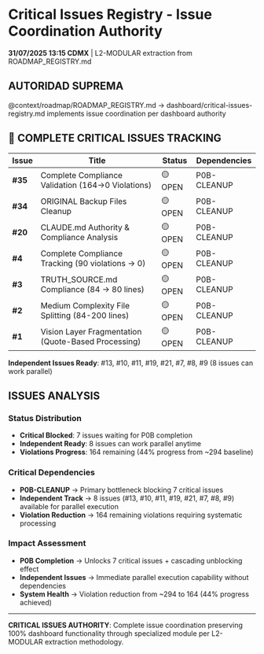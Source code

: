 # Critical Issues Registry - Issue Coordination Authority

**31/07/2025 13:15 CDMX** | L2-MODULAR extraction from ROADMAP_REGISTRY.md

## AUTORIDAD SUPREMA
@context/roadmap/ROADMAP_REGISTRY.md → dashboard/critical-issues-registry.md implements issue coordination per dashboard authority

## 🎫 COMPLETE CRITICAL ISSUES TRACKING

| Issue | Title | Status | Dependencies |
|-------|-------|--------|--------------|
| **#35** | Complete Compliance Validation (164→0 Violations) | 🟡 OPEN | P0B-CLEANUP |
| **#34** | ORIGINAL Backup Files Cleanup | 🟡 OPEN | P0B-CLEANUP |
| **#20** | CLAUDE.md Authority & Compliance Analysis | 🟡 OPEN | P0B-CLEANUP |
| **#4** | Complete Compliance Tracking (90 violations → 0) | 🟡 OPEN | P0B-CLEANUP |
| **#3** | TRUTH_SOURCE.md Compliance (84 → 80 lines) | 🟡 OPEN | P0B-CLEANUP |
| **#2** | Medium Complexity File Splitting (84-200 lines) | 🟡 OPEN | P0B-CLEANUP |
| **#1** | Vision Layer Fragmentation (Quote-Based Processing) | 🟡 OPEN | P0B-CLEANUP |

**Independent Issues Ready**: #13, #10, #11, #19, #21, #7, #8, #9 (8 issues can work parallel)

## ISSUES ANALYSIS

### Status Distribution  
- **Critical Blocked**: 7 issues waiting for P0B completion
- **Independent Ready**: 8 issues can work parallel anytime
- **Violations Progress**: 164 remaining (44% progress from ~294 baseline)

### Critical Dependencies
- **P0B-CLEANUP** → Primary bottleneck blocking 7 critical issues
- **Independent Track** → 8 issues (#13, #10, #11, #19, #21, #7, #8, #9) available for parallel execution
- **Violation Reduction** → 164 remaining violations requiring systematic processing

### Impact Assessment
- **P0B Completion** → Unlocks 7 critical issues + cascading unblocking effect
- **Independent Issues** → Immediate parallel execution capability without dependencies
- **System Health** → Violation reduction from ~294 to 164 (44% progress achieved)

---

**CRITICAL ISSUES AUTHORITY**: Complete issue coordination preserving 100% dashboard functionality through specialized module per L2-MODULAR extraction methodology.